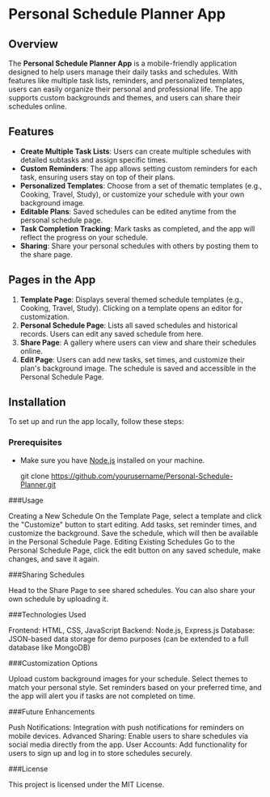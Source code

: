 # Personal Schedule Planner App

## Overview
The **Personal Schedule Planner App** is a mobile-friendly application designed to help users manage their daily tasks and schedules. With features like multiple task lists, reminders, and personalized templates, users can easily organize their personal and professional life. The app supports custom backgrounds and themes, and users can share their schedules online.

## Features
- **Create Multiple Task Lists**: Users can create multiple schedules with detailed subtasks and assign specific times.
- **Custom Reminders**: The app allows setting custom reminders for each task, ensuring users stay on top of their plans.
- **Personalized Templates**: Choose from a set of thematic templates (e.g., Cooking, Travel, Study), or customize your schedule with your own background image.
- **Editable Plans**: Saved schedules can be edited anytime from the personal schedule page.
- **Task Completion Tracking**: Mark tasks as completed, and the app will reflect the progress on your schedule.
- **Sharing**: Share your personal schedules with others by posting them to the share page.

## Pages in the App
1. **Template Page**: Displays several themed schedule templates (e.g., Cooking, Travel, Study). Clicking on a template opens an editor for customization.
2. **Personal Schedule Page**: Lists all saved schedules and historical records. Users can edit any saved schedule from here.
3. **Share Page**: A gallery where users can view and share their schedules online.
4. **Edit Page**: Users can add new tasks, set times, and customize their plan's background image. The schedule is saved and accessible in the Personal Schedule Page.

## Installation

To set up and run the app locally, follow these steps:

### Prerequisites
- Make sure you have [Node.js](https://nodejs.org/) installed on your machine.

   git clone https://github.com/yourusername/Personal-Schedule-Planner.git

###Usage

Creating a New Schedule
On the Template Page, select a template and click the "Customize" button to start editing.
Add tasks, set reminder times, and customize the background.
Save the schedule, which will then be available in the Personal Schedule Page.
Editing Existing Schedules
Go to the Personal Schedule Page, click the edit button on any saved schedule, make changes, and save it again.

   
###Sharing Schedules

Head to the Share Page to see shared schedules. You can also share your own schedule by uploading it.

###Technologies Used

Frontend: HTML, CSS, JavaScript
Backend: Node.js, Express.js
Database: JSON-based data storage for demo purposes (can be extended to a full database like MongoDB)

###Customization Options

Upload custom background images for your schedule.
Select themes to match your personal style.
Set reminders based on your preferred time, and the app will alert you if tasks are not completed on time.

###Future Enhancements

Push Notifications: Integration with push notifications for reminders on mobile devices.
Advanced Sharing: Enable users to share schedules via social media directly from the app.
User Accounts: Add functionality for users to sign up and log in to store schedules securely.

###License

This project is licensed under the MIT License.
